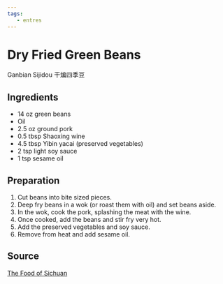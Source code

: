 ```yaml
---
tags:
   - entres
---
```

# Dry Fried Green Beans
Ganbian Sijidou
干煸四季豆

## Ingredients

- 14 oz green beans
- Oil
- 2.5 oz ground pork
- 0.5 tbsp Shaoxing wine
- 4.5 tbsp Yibin yacai (preserved vegetables)
- 2 tsp light soy sauce
- 1 tsp sesame oil

## Preparation

1. Cut beans into bite sized pieces.
2. Deep fry beans in a wok (or roast them with oil) and set beans aside.
3. In the wok, cook the pork, splashing the meat with the wine.
4. Once cooked, add the beans and stir fry very hot.
5. Add the preserved vegetables and soy sauce.
6. Remove from heat and add sesame oil.

## Source

[The Food of Sichuan](https://www.goodreads.com/book/show/43726592-the-food-of-sichuan)
